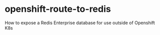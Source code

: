 # openshift-route-to-redis
How to expose a Redis Enterprise database for use outside of Openshift K8s

